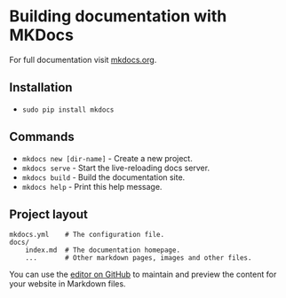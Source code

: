# Building documentation with MKDocs

For full documentation visit [mkdocs.org](http://mkdocs.org).

## Installation

* `sudo pip install mkdocs`

## Commands

* `mkdocs new [dir-name]` - Create a new project.
* `mkdocs serve` - Start the live-reloading docs server.
* `mkdocs build` - Build the documentation site.
* `mkdocs help` - Print this help message.

## Project layout

    mkdocs.yml    # The configuration file.
    docs/
        index.md  # The documentation homepage.
        ...       # Other markdown pages, images and other files.


You can use the [editor on GitHub](https://github.com/ajaymore/development-docs) to maintain and preview the content for your website in Markdown files.